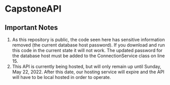 # CapstoneAPI
## Important Notes
1. As this repository is public, the code seen here has sensitive information removed (the current database host password). If you download and run this code in the current state it will not work. The updated password for the database host must be added to the ConnectionService class on line 15.
2. This API is currently being hosted, but will only remain up until Sunday, May 22, 2022. After this date, our hosting service will expire and the API will have to be local hosted in order to operate.
